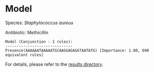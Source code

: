 
# Model

Species: *Staphylococcus aureus*

Antibiotic: Methicillin

```
Model (Conjunction - 1 rules):
------------------------------
Presence(AAAAAATAAAAATGCAAGGAGAGGTAATATG) [Importance: 1.00, 690 equivalent rules]

```

For details, please refer to the [results directory](../../../../../results/scm_b/staphylococcus%20aureus/methicillin/repeat_1/).

